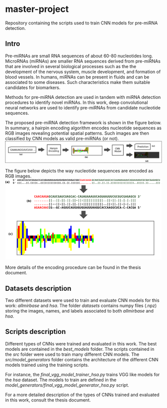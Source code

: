# master-project

Repository containing the scripts used to train CNN models for pre-miRNA detection.

## Intro

Pre-miRNAs are small RNA sequences of about 60-80 nucleotides long. MicroRNAs (miRNAs) are smaller RNA sequences derived from pre-miRNAs that are involved in several biological processes such as the the development of the nervous system, muscle development, and formation of
blood vessels. In humans, miRNAs can be present in fluids and can be associated to some diseases. Such characteristics make them suitable candidates for biomarkers.

Methods for pre-miRNA detection are used in tandem with miRNA detection procedures to identify novel miRNAs. In this work, deep convolutional neural networks are used to identify pre-miRNAs from candidate nucleotide sequences.

The proposed pre-miRNA detection framework is shown in the figure below. In summary, a hairpin encoding algorithm encodes nucleotide sequences as RGB images revealing potential spatial patterns. Such images are then classified by CNN models as valid pre-miRNAs (or not).
![alt text](info/premiRNADetectionProcedure.png "Pre-miRNA detection framework")

The figure below depicts the way nucleotide sequences are encoded as RGB images.
![alt text](info/Encoding-cel-mir-83-procedure.png "Hairpin encoding algorithm")


More details of the encoding procedure can be found in the thesis document.


## Datasets description
Two different datasets were used to train and evaluate CNN models for this work: *allmirbase* and *hsa*. The folder *datasets* contains numpy files (.npz) storing the images, names, and labels associated to both *allmirbase* and *hsa*.

## Scripts description
Different types of CNNs were trained and evaluated in this work. The best models are contained in the *best_models* folder. The scripts contained in the *src* folder were used to train many different CNN models. The *src/model_generators* folder contains the architecture of the different CNN models trained using the training scripts.

For instance, the *final_vgg_model_trainer_hsa.py* trains VGG like models for the *hsa* dataset. The models to train are defined in the *model_generators/final_vgg_model_generator_hsa.py* script.

For a more detailed description of the types of CNNs trained and evaluated in this work, consult the thesis document.
